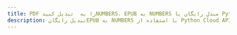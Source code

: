 ---title: PDF را به  تبدیل کنیدNUMBERS، EPUB به NUMBERS مبدل رایگان یا Python SDKdescription: تبدیل رایگانEPUB به NUMBERS با استفاده از Python Cloud APIs & SDK همچنین اسناد PDF را در Cloud ایجاد، ویرایش و رندر کنید.---